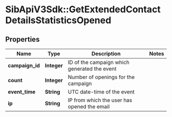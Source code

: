 # SibApiV3Sdk::GetExtendedContactDetailsStatisticsOpened

## Properties
Name | Type | Description | Notes
------------ | ------------- | ------------- | -------------
**campaign_id** | **Integer** | ID of the campaign which generated the event | 
**count** | **Integer** | Number of openings for the campaign | 
**event_time** | **String** | UTC date-time of the event | 
**ip** | **String** | IP from which the user has opened the email | 



